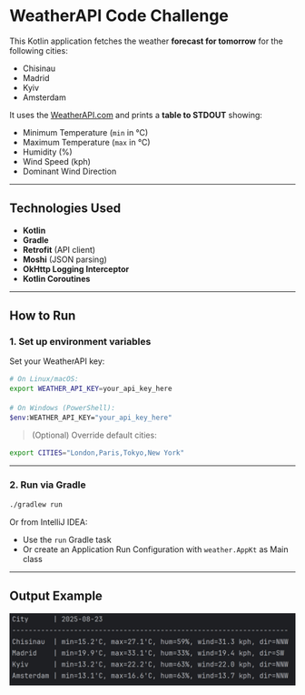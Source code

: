 # WeatherAPI Code Challenge

This Kotlin application fetches the weather **forecast for tomorrow** for the following cities:

- Chisinau  
- Madrid  
- Kyiv  
- Amsterdam

It uses the [WeatherAPI.com](https://www.weatherapi.com/) and prints a **table to STDOUT** showing:

- Minimum Temperature (`min` in °C)
- Maximum Temperature (`max` in °C)
- Humidity (%)
- Wind Speed (kph)
- Dominant Wind Direction

---

## Technologies Used

- **Kotlin**
- **Gradle**
- **Retrofit** (API client)
- **Moshi** (JSON parsing)
- **OkHttp Logging Interceptor**
- **Kotlin Coroutines**

---

## How to Run

### 1. Set up environment variables

Set your WeatherAPI key:

```bash
# On Linux/macOS:
export WEATHER_API_KEY=your_api_key_here

# On Windows (PowerShell):
$env:WEATHER_API_KEY="your_api_key_here"
```

> (Optional) Override default cities:
```bash
export CITIES="London,Paris,Tokyo,New York"
```

---

### 2. Run via Gradle

```bash
./gradlew run
```

Or from IntelliJ IDEA:
- Use the `run` Gradle task
- Or create an Application Run Configuration with `weather.AppKt` as Main class

---

## Output Example

![App preview](preview.jpg)


